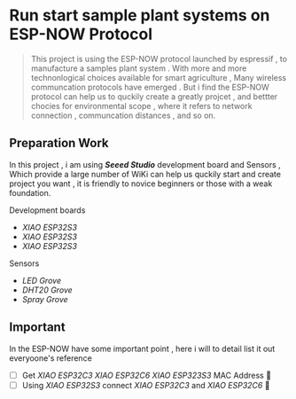 # **Run start sample plant systems on ESP-NOW Protocol**

> This project is using the ESP-NOW protocol launched by espressif , to manufacture a samples plant system . With more and more technonlogical choices available for smart agriculture ,  Many wireless communcation protocols have emerged . But i find the ESP-NOW protocol can help us to quckily create a greatly projcet , and bettter chocies for environmental scope , where it refers to network connection , communcation distances , and so on.

## Preparation Work

In this project , i am using ***Seeed Studio*** development board and Sensors , Which provide a large number of WiKi can help us quckily start and create project you want , it is friendly to novice beginners or those with a weak foundation.

Development boards
- *XIAO ESP32S3*
- *XIAO ESP32S3*
- *XIAO ESP32S3*

Sensors
- *LED Grove*
- *DHT20 Grove*
- *Spray Grove*

## Important 

In the ESP-NOW have some important point , here i will to detail list it out everyoone's reference



- [ ] Get *XIAO ESP32C3* *XIAO ESP32C6* *XIAO ESP323S3* MAC Address :tada:
- [ ] Using _XIAO ESP32S3_ connect _XIAO ESP32C3_ and _XIAO ESP32C6_ :tada:
